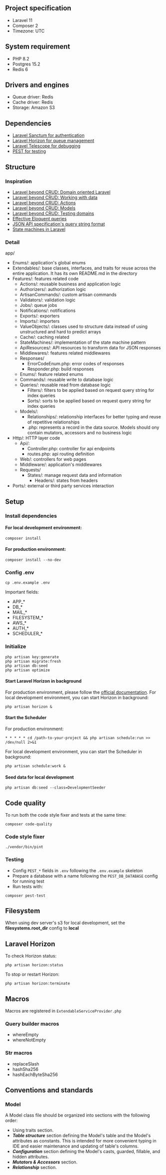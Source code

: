 ## Project specification

- Laravel 11
- Composer 2
- Timezone: UTC

## System requirement

- PHP 8.2
- Postgres 15.2
- Redis 6

## Drivers and engines

- Queue driver: Redis
- Cache driver: Redis
- Storage: Amazon S3

## Dependencies

- [Laravel Sanctum for authentication](https://laravel.com/docs/11.x/sanctum)
- [Laravel Horizon for queue management](https://laravel.com/docs/11.x/horizon)
- [Laravel Telescope for debugging](https://laravel.com/docs/11.x/telescope)
- [PEST for testing](https://pestphp.com/)

## Structure

### Inspiration

- [Laravel beyond CRUD: Domain oriented Laravel](https://online.fliphtml5.com/pbudi/dfap/#p=6)
- [Laravel beyond CRUD: Working with data](https://online.fliphtml5.com/pbudi/dfap/#p=6)
- [Laravel beyond CRUD: Actions](https://online.fliphtml5.com/pbudi/dfap/#p=6)
- [Laravel beyond CRUD: Models](https://online.fliphtml5.com/pbudi/dfap/#p=6)
- [Laravel beyond CRUD: Testing domains](https://online.fliphtml5.com/pbudi/dfap/#p=7)
- [Effective Eloquent queries](https://laravel-news.com/effective-eloquent)
- [JSON API specification's query string format](https://jsonapi.org/format/#fetching)
- [State machines in Laravel](https://www.youtube.com/watch?v=1A1xFtlDyzU)

### Detail

app/

- Enums/: application's global enums
- Extendables/: base classes, interfaces, and traits for reuse across the entire application. It has its own README.md
  in the directory
- Features/: features related code
    - Actions/: reusable business and application logic
    - Authorizers/: authorization logic
    - ArtisanCommands/: custom artisan commands
    - Validators/: validation logic
    - Jobs/: queue jobs
    - Notifications/: notifications
    - Exports/: exporters
    - Imports/: importers
    - ValueObjects/: classes used to structure data instead of using unstructured and hard to predict arrays
    - Cache/: caching related
    - StateMachines/: implementation of the state machine pattern
    - ApiResources/: API resources to transform data for JSON responses
    - Middlewares/: features related middlewares
    - Responses/
        - ErrorCodeEnum.php: error codes of responses
        - Responder.php: build responses
    - Enums/: feature related enums
    - Commands/: reusable write to database logic
    - Queries/: reusable read from database logic
        - Filters/: filters to be applied based on request query string for index queries
        - Sorts/: sorts to be applied based on request query string for index queries
    - Models/:
        - Relationships/: relationship interfaces for better typing and reuse of repetitive relationships
        - .php: represents a record in the data source. Models should ony contain mutators, accessors and no business
          logic
- Http/: HTTP layer code
    - Api/:
        - Controller.php: controller for api endpoints
        - routes.php: api routing definition
    - Web/: controllers for web pages
    - Middleware/: application's middlewares
    - Requests/
        - States/: manage request data and information
            - Headers/: states from headers
- Ports/: external or third party services interaction

## Setup

### Install dependencies

#### For local development environment:

```
composer install
```

#### For production environment:

```
composer install --no-dev
```

### Config .env

```
cp .env.example .env
```

Important fields:

- APP_*
- DB_*
- MAIL_*
- FILESYSTEM_*
- AWS_*
- AUTH_*
- SCHEDULER_*

### Initialize

```
php artisan key:generate
php artisan migrate:fresh
php artisan db:seed
php artisan optimize
```

#### Start Laravel Horizon in background

For production environment, please follow
the [official documentation](https://laravel.com/docs/11.x/horizon#deploying-horizon).
For local development environment, you can start Horizon in background:

```
php artisan horizon &
```

#### Start the Scheduler

For production environment:

```
* * * * * cd /path-to-your-project && php artisan schedule:run >> /dev/null 2>&1
```

For local development environment, you can start the Scheduler in background:

```
php artisan schedule:work &
```

#### Seed data for local development

```
php artisan db:seed --class=DevelopmentSeeder
```

## Code quality

To run both the code style fixer and tests at the same time:

```shell 
composer code-quality
```

### Code style fixer

```shell
./vendor/bin/pint
```

### Testing

- Config `PEST_*` fields in `.env` following the `.env.example` skeleton
- Prepare a database with a name following the `PEST_DB_DATABASE` config for running test
- Run tests with:

```shell 
composer pest-test
```

## Filesystem

When using dev server's s3 for local development, set the **filesystems.root_dir** config to **local**

## Laravel Horizon

To check Horizon status:

```
php artisan horizon:status
```

To stop or restart Horizon:

```
php artisan horizon:terminate
```

## Macros

Macros are registered in `ExtendableServiceProvider.php`

### Query builder macros

- whereEmpty
- whereNotEmpty

### Str macros

- replaceSlash
- hashSha256
- hashEachByteSha256

## Conventions and standards

### Model

A Model class file should be organized into sections with the following order:

- Using traits section.
- ***Table structure*** section defining the Model's table and the Model's attributes as constants. This is intended for
  more convenient typing in IDE and easier maintenance and updating of table's columns.
- ***Configuration*** section defining the Model's casts, guarded, fillable, and hidden attributes.
- ***Mutators & Accessors*** section.
- ***Relationship*** section.